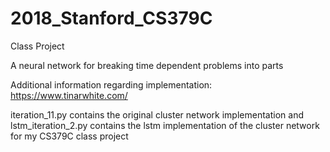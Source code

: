 # 2018_Stanford_CS379C

Class Project

A neural network for breaking time dependent problems into parts

Additional information regarding implementation: https://www.tinarwhite.com/

iteration_11.py contains the original cluster network implementation and lstm_iteration_2.py contains the lstm implementation of the cluster network for my CS379C class project
